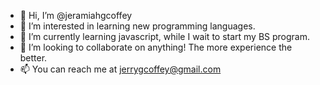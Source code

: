 - 👋 Hi, I’m @jeramiahgcoffey
- 👀 I’m interested in learning new programming languages.
- 🌱 I’m currently learning javascript, while I wait to start my BS program.
- 💞️ I’m looking to collaborate on anything! The more experience the better.
- 📫 You can reach me at jerrygcoffey@gmail.com

<!---
jeramiahgcoffey/jeramiahgcoffey is a ✨ special ✨ repository because its `README.md` (this file) appears on your GitHub profile.
You can click the Preview link to take a look at your changes.
--->
